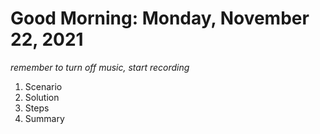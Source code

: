 # Good Morning: Monday, November 22, 2021

*remember to turn off music, start recording*

1. Scenario
2. Solution
3. Steps
4. Summary

